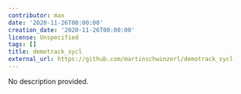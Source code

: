 ```yaml
---
contributor: max
date: '2020-11-26T00:00:00'
creation_date: '2020-11-26T00:00:00'
license: Unspecified
tags: []
title: demotrack_sycl
external_url: https://github.com/martinschwinzerl/demotrack_sycl
---
```


No description provided.
